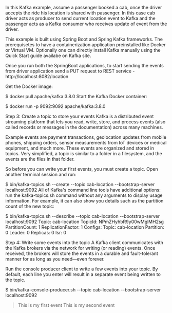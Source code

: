 In this Kafka example, assume a passenger booked a cab, once the driver accepts the ride his location is shared with passenger. In this case cab driver acts as producer to send current lcoation event to Kafka and the passenger acts as a Kafka consumer who receives update of event from the driver. 

This example is built using Spring Boot and Spring Kafka frameworks. The prerequisetes to have a containerization application preinstalled like Docker or Virtual VM. Optionally one can directly install Kafka manually using the Quick Start guide availabe on Kafka site.

Once you run both the SpringBoot applications, to start sending the events from driver application send a PUT request to REST service - http://localhost:8082/location  

Get the Docker image:

$ docker pull apache/kafka:3.8.0
Start the Kafka Docker container:

$ docker run -p 9092:9092 apache/kafka:3.8.0


Step 3: Create a topic to store your events
Kafka is a distributed event streaming platform that lets you read, write, store, and process events (also called records or messages in the documentation) across many machines.

Example events are payment transactions, geolocation updates from mobile phones, shipping orders, sensor measurements from IoT devices or medical equipment, and much more. These events are organized and stored in topics. Very simplified, a topic is similar to a folder in a filesystem, and the events are the files in that folder.

So before you can write your first events, you must create a topic. Open another terminal session and run:

$ bin/kafka-topics.sh --create --topic cab-location --bootstrap-server localhost:9092
All of Kafka's command line tools have additional options: run the kafka-topics.sh command without any arguments to display usage information. For example, it can also show you details such as the partition count of the new topic:

$ bin/kafka-topics.sh --describe --topic cab-location --bootstrap-server localhost:9092
Topic: cab-location        TopicId: NPmZHyhbR9y00wMglMH2sg PartitionCount: 1       ReplicationFactor: 1	Configs:
Topic: cab-location Partition: 0    Leader: 0   Replicas: 0 Isr: 0


Step 4: Write some events into the topic
A Kafka client communicates with the Kafka brokers via the network for writing (or reading) events. Once received, the brokers will store the events in a durable and fault-tolerant manner for as long as you need—even forever.

Run the console producer client to write a few events into your topic. By default, each line you enter will result in a separate event being written to the topic.

$ bin/kafka-console-producer.sh --topic cab-location --bootstrap-server localhost:9092
>This is my first event
>This is my second event



